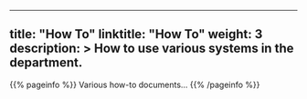 ______________________________________________________________________

## title: "How To" linktitle: "How To" weight: 3 description: > How to use various systems in the department.

{{% pageinfo %}} Various how-to documents... {{% /pageinfo %}}
